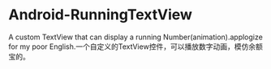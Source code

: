 Android-RunningTextView
=======================

A custom TextView that can display a running Number(animation).applogize for my poor English.一个自定义的TextView控件，可以播放数字动画，模仿余额宝的。
